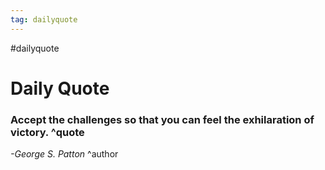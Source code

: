 ```yaml
---
tag: dailyquote
---
```


#dailyquote

# Daily Quote

### Accept the challenges so that you can feel the exhilaration of victory. ^quote
*-George S. Patton* ^author
